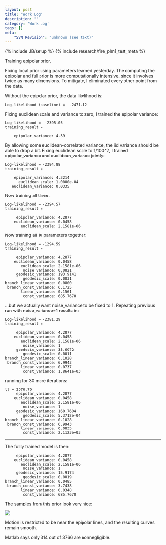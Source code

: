 ```yaml
---
layout: post
title: "Work Log"
description: ""
category: 'Work Log'
tags: []
meta: 
    "SVN Revision": "unknown (see text)"
---
```

{% include JB/setup %}
{% include research/fire_plm1_test_meta %}

Training epipolar prior.

Fixing local prior using parameters learned yesterday.  The computing the epipolar and full prior is more computationally intensive, since it involves twice as many dimensions.  To mitigate, I eliminated every other point from the data.  

Without the epipolar prior, the data likelihood is:

    Log-likelihood (baseline) =  -2471.12 

Fixing euclidean scale and variance to zero, I trained the epipolar variance:
  

    Log-likelihood =  -2395.05
    training_result = 

        epipolar_variance: 4.39

By allowing some euclidean-correlated variance, the iid variance should be able to drop a bit.  Fixing euclidean scale to 1/100^2, I trained epipolar_variance and euclidean_variance jointly:

    Log-likelihood = -2394.88
    training_result =

        epipolar_variance: 4.3214
          euclidean_scale: 1.0000e-04
       euclidean_variance: 0.0335

Now training all three:

    Log-likelihood = -2394.57
    training_result = 

         epipolar_variance: 4.2877
        euclidean_variance: 0.0458
           euclidean_scale: 2.1581e-06

Now training all 10 parameters together:

    Log-likelihood = -1294.59
    training_result = 

         epipolar_variance: 4.2877
        euclidean_variance: 0.0458
           euclidean_scale: 2.1581e-06
            noise_variance: 0.0821
         geodesic_variance: 193.9141
            geodesic_scale: 0.0031
    branch_linear_variance: 0.0800
     branch_const_variance: 6.1725
           linear_variance: 0.1561
            const_variance: 685.7670

...but we actually want noise_variance to be fixed to 1.  Repeating previous run with noise_variance=1 results in:

    Log-likelihood = -2381.29
    training_result = 

         epipolar_variance: 4.2877
        euclidean_variance: 0.0458
           euclidean_scale: 2.1581e-06
            noise_variance: 1
         geodesic_variance: 33.6972
            geodesic_scale: 0.0011
    branch_linear_variance: 0.1028
     branch_const_variance: 6.9943
           linear_variance: 0.0737
            const_variance: 1.8641e+03

running for 30 more iterations: 

    ll = 2376.76
         epipolar_variance: 4.2877
        euclidean_variance: 0.0458
           euclidean_scale: 2.1581e-06
            noise_variance: 1
         geodesic_variance: 160.7604
            geodesic_scale: 5.3712e-04
    branch_linear_variance: 0.1028
     branch_const_variance: 6.9943
           linear_variance: 0.0835
            const_variance: 2.1123e+03

------

The fullly trained model is then:
    
         epipolar_variance: 4.2877
        euclidean_variance: 0.0458
           euclidean_scale: 2.1581e-06
            noise_variance: 1
         geodesic_variance: 15.9174
            geodesic_scale: 0.0019
    branch_linear_variance: 0.0485
     branch_const_variance: 3.7438
           linear_variance: 0.0348
            const_variance: 685.7670

The samples from this prior look very nice:
    
![]({{site.baseurl}}/img/2015-01-12-full_prior_samples.png)

Motion is restricted to be near the epipolar lines, and the resulting curves remain smooth.

Matlab says only 314 out of 3766 are nonnegligible.
